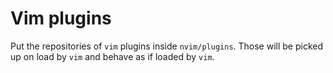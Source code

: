 # Vim plugins

Put the repositories of `vim` plugins inside `nvim/plugins`. Those will be picked up on load by `vim` and behave as if loaded by `vim`.
